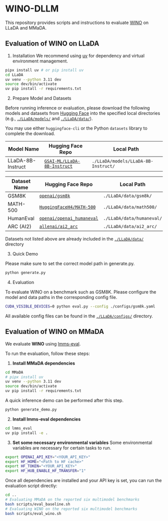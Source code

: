 # WINO-DLLM

This repository provides scripts and instructions to evaluate [WINO](https://arxiv.org/pdf/2507.18578) on LLaDA and MMaDA.


## Evaluation of WINO on LLaDA

1. Installation
We recommend using [uv](https://github.com/astral-sh/uv) for dependency and virtual environment management.
```bash
pipx install uv # or pip install uv
cd LLaDA
uv venv --python 3.11 dev
source dev/bin/activate
uv pip install -r requirements.txt
```

2. Prepare Model and Datasets

Before running inference or evaluation, please download the following models and datasets from [Hugging Face](https://huggingface.co/) into the specified local directories (e.g., [`./LLaDA/models/`](./LLaDA/models/) and [`./LLaDA/data/`](./LLaDA/data/)). 

You may use either `huggingface-cli` or the Python `datasets` library to complete the download.

| Model Name         | Hugging Face Repo                                               | Local Path                     |
|--------------------|------------------------------------------------------------------|--------------------------------|
| LLaDA-8B-Instruct  | [`GSAI-ML/LLaDA-8B-Instruct`](https://huggingface.co/GSAI-ML/LLaDA-8B-Instruct) | `./LLaDA/models/LLaDA-8B-Instruct/`  |

| Dataset Name  | Hugging Face Repo                                                                 | Local Path          |
|---------------|------------------------------------------------------------------------------------|---------------------|
| GSM8K         | [`openai/gsm8k`](https://huggingface.co/datasets/openai/gsm8k)                    | `./LLaDA/data/gsm8k/`     |
| MATH-500      | [`HuggingFaceH4/MATH-500`](https://huggingface.co/datasets/HuggingFaceH4/MATH-500) | `./LLaDA/data/math500/`   |
| HumanEval     | [`openai/openai_humaneval`](https://huggingface.co/datasets/openai/openai_humaneval) | `./LLaDA/data/humaneval/` |
| ARC (AI2)     | [`allenai/ai2_arc`](https://huggingface.co/datasets/allenai/ai2_arc)              | `./LLaDA/data/ai2_arc/`       |

Datasets not listed above are already included in the [`./LLaDA/data/`](./LLaDA/data/) directory

3. Quick Demo

Please make sure to set the correct model path in generate.py.

```bash
python generate.py
```
4. Evaluation

To evaluate WINO on a benchmark such as GSM8K. Please configure the model and data paths in the corresponding config file.

```bash
CUDA_VISIBLE_DEVICES=0 python eval.py --config ./configs/gsm8k.yaml
```
All available config files can be found in the [`./LLaDA/configs/`](./LLaDA/configs/) directory.



## Evaluation of WINO on MMaDA

We evaluate **WINO** using [lmms-eval](https://github.com/EvolvingLMMs-Lab/lmms-eval).

To run the evaluation, follow these steps:

1. **Install MMaDA dependencies**
```bash
cd MMaDA
# pipx install uv
uv venv --python 3.11 dev
source dev/bin/activate
uv pip install -r requirements.txt
```

A quick inference demo can be performed after this step.
```bash
python generate_demo.py
```

2. **Install lmms-eval dependencies**
```bash
cd lmms_eval
uv pip install -e .
```

3. **Set some necessary environmental variables**
   Some environmental variables are necessary for certain tasks to run.
```bash
export OPENAI_API_KEY="<YOUR_API_KEY>"
export HF_HOME="<Path to HF cache>" 
export HF_TOKEN="<YOUR_API_KEY>"
export HF_HUB_ENABLE_HF_TRANSFER="1"
```

Once all dependencies are installed and your API key is set, you can run the evaluation script directly:

```bash
cd ..
# Evaluating MMaDA on the reported six multimodel benchmarks
bash scripts/eval_baseline.sh
# Evaluating WINO on the reported six multimodel benchmarks
bash scripts/eval_wino.sh
```

